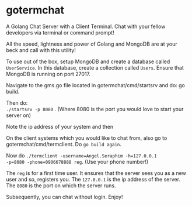 # gotermchat
A Golang Chat Server with a Client Terminal. Chat with your fellow developers via terminal or command prompt!


All the speed, lightness and power of Golang and MongoDB are at your beck and call with this utility!

To use out of the box, setup MongoDB and create a database called `UserService`. In this database, 
create a collection called `Users`. Ensure that MongoDB is running on port 27017.

Navigate to the gms.go file located in gotermchat/cmd/startsrv and do: go build.

Then do: <br><code>./startsrv -p 8080</code> </code>. (Where 8080 is the port you would love to start your server on)

Note the ip address of your system and then

On the client systems which you would like to chat from, also go to gotermchat/cmd/termclient. Do ``go build again``.

Now do  <code>./termclient -username=Angel.Seraphim -h=127.0.0.1 -p=8080 -phone=0906678888 reg</code>. (Use your phone number!)

The `reg` is for a first time user. It ensures that the server sees you as a new user and so, registers you.
The `127.0.0.1` is the ip address of the server.
The `8080` is the port on which the server runs.

Subsequently, you can chat without login. Enjoy!
